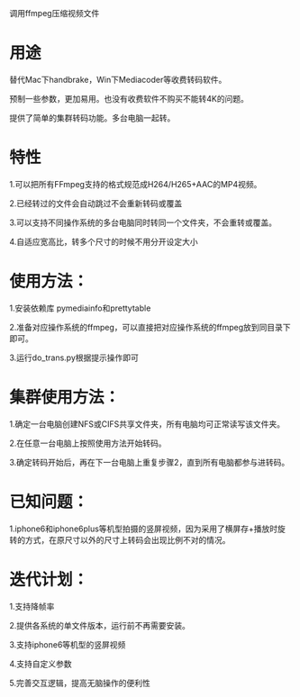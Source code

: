 调用ffmpeg压缩视频文件


# 用途
替代Mac下handbrake，Win下Mediacoder等收费转码软件。

预制一些参数，更加易用。也没有收费软件不购买不能转4K的问题。

提供了简单的集群转码功能。多台电脑一起转。

# 特性

1.可以把所有FFmpeg支持的格式规范成H264/H265+AAC的MP4视频。

2.已经转过的文件会自动跳过不会重新转码或覆盖

3.可以支持不同操作系统的多台电脑同时转同一个文件夹，不会重转或覆盖。

4.自适应宽高比，转多个尺寸的时候不用分开设定大小

# 使用方法：

1.安装依赖库 pymediainfo和prettytable

2.准备对应操作系统的ffmpeg，可以直接把对应操作系统的ffmpeg放到同目录下即可。

3.运行do_trans.py根据提示操作即可

# 集群使用方法：

1.确定一台电脑创建NFS或CIFS共享文件夹，所有电脑均可正常读写该文件夹。

2.在任意一台电脑上按照使用方法开始转码。

3.确定转码开始后，再在下一台电脑上重复步骤2，直到所有电脑都参与进转码。

# 已知问题：

1.iphone6和iphone6plus等机型拍摄的竖屏视频，因为采用了横屏存+播放时旋转的方式，在原尺寸以外的尺寸上转码会出现比例不对的情况。

# 迭代计划：

1.支持降帧率

2.提供各系统的单文件版本，运行前不再需要安装。

3.支持iphone6等机型的竖屏视频

4.支持自定义参数

5.完善交互逻辑，提高无脑操作的便利性